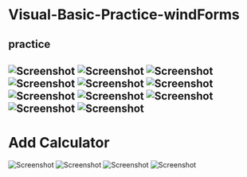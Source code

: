 # Visual-Basic-Practice-windForms
practice
------------------
![Screenshot](windForms1.png)
![Screenshot](windForms2.png)
![Screenshot](windForms3#.png)
![Screenshot](windForms4.png)
![Screenshot](windForms5.png)
![Screenshot](windForms6.png)
![Screenshot](windForms7.png)
![Screenshot](windForms8.png)
![Screenshot](windForms9.png)
![Screenshot](windForms10.png)
![Screenshot](windForms11.png)
------------------------
Add Calculator 
=====================
![Screenshot](calculator1.png)
![Screenshot](calculator2.png)
![Screenshot](calculator3.png)
![Screenshot](calculator4.png)
